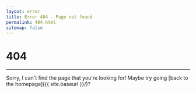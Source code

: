 ```yaml
---
layout: error
title: Error 404 - Page not found
permalink: 404.html
sitemap: false
---
```


# 404

***

Sorry, I can't find the page that you're looking for! Maybe try going [back to the homepage]({{ site.baseurl }}/)?
